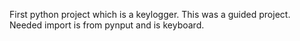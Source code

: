First python project which is a keylogger. This was a guided project. Needed import is from pynput and is keyboard. 

